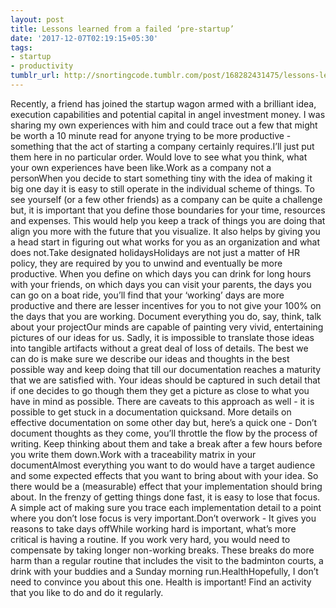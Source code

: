 ```yaml
---
layout: post
title: Lessons learned from a failed ‘pre-startup’
date: '2017-12-07T02:19:15+05:30'
tags:
- startup
- productivity
tumblr_url: http://snortingcode.tumblr.com/post/168282431475/lessons-learned-from-a-failed-pre-startup
---
```

Recently, a friend has joined the startup wagon armed with a brilliant idea, execution capabilities and potential capital in angel investment money. I was sharing my own experiences with him and could trace out a few that might be worth a 10 minute read for anyone trying to be more productive - something that the act of starting a company certainly requires.I’ll just put them here in no particular order. Would love to see what you think, what your own experiences have been like.Work as a company not a personWhen you decide to start something tiny with the idea of making it big one day it is easy to still operate in the individual scheme of things. To see yourself (or a few other friends) as a company can be quite a challenge but, it is important that you define those boundaries for your time, resources and expenses. This would help you keep a track of things you are doing that align you more with the future that you visualize. It also helps by giving you a head start in figuring out what works for you as an organization and what does not.Take designated holidaysHolidays are not just a matter of HR policy, they are required by you to unwind and eventually be more productive. When you define on which days you can drink for long hours with your friends, on which days you can visit your parents, the days you can go on a boat ride, you’ll find that your ‘working’ days are more productive and there are lesser incentives for you to not give your 100% on the days that you are working. Document everything you do, say, think, talk about your projectOur minds are capable of painting very vivid, entertaining pictures of our ideas for us. Sadly, it is impossible to translate those ideas into tangible artifacts without a great deal of loss of details. The best we can do is make sure we describe our ideas and thoughts in the best possible way and keep doing that till our documentation reaches a maturity that we are satisfied with. Your ideas should be captured in such detail that if one decides to go though them they get a picture as close to what you have in mind as possible. There are caveats to this approach as well - it is possible to get stuck in a documentation quicksand. More details on effective documentation on some other day but, here’s a quick one - Don’t document thoughts as they come, you’ll throttle the flow by the 
process of writing. Keep thinking about them and take a break after a 
few hours before you write them down.Work with a traceability matrix in your documentAlmost everything you want to do would have a target audience and some expected effects that you want to bring about with your idea. So there would be a (measurable) effect that your implementation should bring about. In the frenzy of getting things done fast, it is easy to lose that focus. A simple act of making sure you trace each implementation detail to a point where you don’t lose focus is very important.Don’t overwork - It gives you reasons to take days offWhile working hard is important, what’s more critical is having a routine. If you work very hard, you would need to compensate by taking longer non-working breaks. These breaks do more harm than a regular routine that includes the visit to the badminton courts, a drink with your buddies and a Sunday morning run.HealthHopefully, I don’t need to convince you about this one. Health is important! Find an activity that you like to do and do it regularly.
